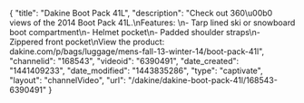 {
    "title": "Dakine Boot Pack 41L",
    "description": "Check out 360\u00b0 views of the 2014 Boot Pack 41L.\nFeatures: \n- Tarp lined ski or snowboard boot compartment\n- Helmet pocket\n- Padded shoulder straps\n- Zippered front pocket\nView the product: dakine.com\/p\/bags\/luggage\/mens-fall-13-winter-14\/boot-pack-41l",
    "channelid": "168543",
    "videoid": "6390491",
    "date_created": "1441409233",
    "date_modified": "1443835286",
    "type": "captivate",
    "layout": "channelVideo",
    "url": "\/dakine\/dakine-boot-pack-41l\/168543-6390491"
}